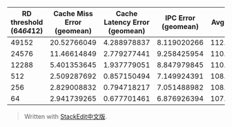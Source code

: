 
| RD threshold (64*64*12) | Cache Miss Error (geomean) | Cache Latency Error (geomean) | IPC Error (geomean) | Avg Speedup | Avg Instr Reduction  |   |   |   |   |   |   |   |   |   |   |   |   |   |   |
|-------------------------|----------------------------|-------------------------------|---------------------|-------------|----------------------|---|---|---|---|---|---|---|---|---|---|---|---|---|---|
| 49152                   | 20.52766049                | 4.288978837                   | 8.119020266         | 112.643219  | 15.23203454          |   |   |   |   |   |   |   |   |   |   |   |   |   |   |
| 24576                   | 11.46614849                | 2.779277441                   | 9.258425954         | 110.4203876 | 14.11482383          |   |   |   |   |   |   |   |   |   |   |   |   |   |   |
| 12288                   | 5.401353645                | 1.937779051                   | 8.847979845         | 110.0942809 | 13.07478774          |   |   |   |   |   |   |   |   |   |   |   |   |   |   |
| 512                     | 2.509287692                | 0.857150494                   | 7.149924391         | 108.4858667 | 10.72975028          |   |   |   |   |   |   |   |   |   |   |   |   |   |   |
| 256                     | 2.829008832                | 0.794718217                   | 7.051488982         | 108.6694079 | 10.56544998          |   |   |   |   |   |   |   |   |   |   |   |   |   |   |
| 64                      | 2.941739265                | 0.677701461                   | 6.876926394         | 107.6435901 | 10.29106503          |   |   |   |   |   |   |   |   |   |   |   |   |   |   |



> Written with [StackEdit中文版](https://stackedit.cn/).
<!--stackedit_data:
eyJoaXN0b3J5IjpbLTE1ODEyMjA1OTBdfQ==
-->